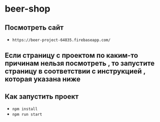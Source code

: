 # beer-shop

## Посмотреть сайт 
- `https://beer-project-64835.firebaseapp.com/`


## Если страницу с проектом по каким-то причинам нельзя посмотреть , то запустите страницу в соответствии с инструкцией , которая указана ниже

## Как запустить проект
- `npm install`
- `npm run start ` 
 


